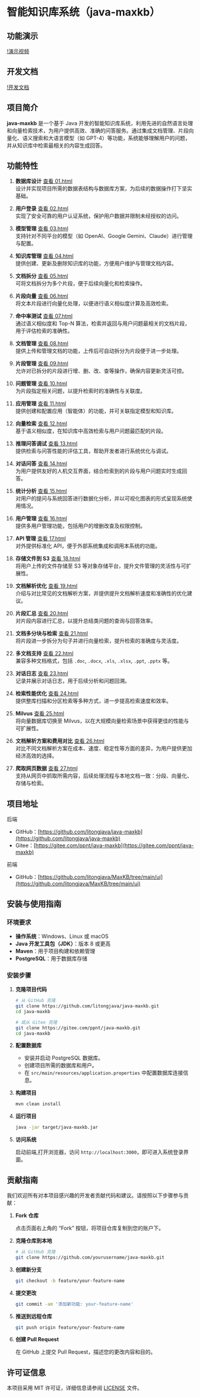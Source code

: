 # 智能知识库系统（java-maxkb）

## 功能演示

[!演示视频](https://www.bilibili.com/video/BV1yJU8YHEgg/?vd_source=69e3cff470444b21e8c322dddec00def)

## 开发文档

[!开发文档](https://www.tio-boot.com/zh/63_knowlege_base/01.html)

## 项目简介

**java-maxkb** 是一个基于 Java 开发的智能知识库系统，利用先进的自然语言处理和向量检索技术，为用户提供高效、准确的问答服务。通过集成文档管理、片段向量化、语义搜索和大语言模型（如 GPT-4）等功能，系统能够理解用户的问题，并从知识库中检索最相关的内容生成回答。

## 功能特性

1. **数据库设计** [查看 01.html](https://www.tio-boot.com/zh/63_knowlege_base/01.html)  
   设计并实现项目所需的数据表结构与数据库方案，为后续的数据操作打下坚实基础。

2. **用户登录** [查看 02.html](https://www.tio-boot.com/zh/63_knowlege_base/02.html)  
   实现了安全可靠的用户认证系统，保护用户数据并限制未经授权的访问。

3. **模型管理** [查看 03.html](https://www.tio-boot.com/zh/63_knowlege_base/03.html)  
   支持针对不同平台的模型（如 OpenAI、Google Gemini、Claude）进行管理与配置。

4. **知识库管理** [查看 04.html](https://www.tio-boot.com/zh/63_knowlege_base/04.html)  
   提供创建、更新及删除知识库的功能，方便用户维护与管理文档内容。

5. **文档拆分** [查看 05.html](https://www.tio-boot.com/zh/63_knowlege_base/05.html)  
   可将文档拆分为多个片段，便于后续向量化和检索操作。

6. **片段向量** [查看 06.html](https://www.tio-boot.com/zh/63_knowlege_base/06.html)  
   将文本片段进行向量化处理，以便进行语义相似度计算及高效检索。

7. **命中率测试** [查看 07.html](https://www.tio-boot.com/zh/63_knowlege_base/07.html)  
   通过语义相似度和 Top-N 算法，检索并返回与用户问题最相关的文档片段，用于评估检索的准确性。

8. **文档管理** [查看 08.html](https://www.tio-boot.com/zh/63_knowlege_base/08.html)  
   提供上传和管理文档的功能，上传后可自动拆分为片段便于进一步处理。

9. **片段管理** [查看 09.html](https://www.tio-boot.com/zh/63_knowlege_base/09.html)  
   允许对已拆分的片段进行增、删、改、查等操作，确保内容更新灵活可控。

10. **问题管理** [查看 10.html](https://www.tio-boot.com/zh/63_knowlege_base/10.html)  
    为片段指定相关问题，以提升检索时的准确性与关联度。

11. **应用管理** [查看 11.html](https://www.tio-boot.com/zh/63_knowlege_base/11.html)  
    提供创建和配置应用（智能体）的功能，并可关联指定模型和知识库。

12. **向量检索** [查看 12.html](https://www.tio-boot.com/zh/63_knowlege_base/12.html)  
    基于语义相似度，在知识库中高效检索与用户问题最匹配的片段。

13. **推理问答调试** [查看 13.html](https://www.tio-boot.com/zh/63_knowlege_base/13.html)  
    提供检索与问答性能的评估工具，帮助开发者进行系统优化与调试。

14. **对话问答** [查看 14.html](https://www.tio-boot.com/zh/63_knowlege_base/14.html)  
    为用户提供友好的人机交互界面，结合检索到的片段与用户问题实时生成回答。

15. **统计分析** [查看 15.html](https://www.tio-boot.com/zh/63_knowlege_base/15.html)  
    对用户的提问与系统回答进行数据化分析，并以可视化图表的形式呈现系统使用情况。

16. **用户管理** [查看 16.html](https://www.tio-boot.com/zh/63_knowlege_base/16.html)  
    提供多用户管理功能，包括用户的增删改查及权限控制。

17. **API 管理** [查看 17.html](https://www.tio-boot.com/zh/63_knowlege_base/17.html)  
    对外提供标准化 API，便于外部系统集成和调用本系统的功能。

18. **存储文件到 S3** [查看 18.html](https://www.tio-boot.com/zh/63_knowlege_base/18.html)  
    将用户上传的文件存储至 S3 等对象存储平台，提升文件管理的灵活性与可扩展性。

19. **文档解析优化** [查看 19.html](https://www.tio-boot.com/zh/63_knowlege_base/19.html)  
    介绍与对比常见的文档解析方案，并提供提升文档解析速度和准确性的优化建议。

20. **片段汇总** [查看 20.html](https://www.tio-boot.com/zh/63_knowlege_base/20.html)  
    对片段内容进行汇总，以提升总结类问题的查询与回答效率。

21. **文档多分块与检索** [查看 21.html](https://www.tio-boot.com/zh/63_knowlege_base/21.html)  
    将片段进一步拆分为句子并进行向量检索，提升检索的准确度与灵活度。

22. **多文档支持** [查看 22.html](https://www.tio-boot.com/zh/63_knowlege_base/22.html)  
    兼容多种文档格式，包括 `.doc`, `.docx`, `.xls`, `.xlsx`, `.ppt`, `.pptx` 等。

23. **对话日志** [查看 23.html](https://www.tio-boot.com/zh/63_knowlege_base/23.html)  
    记录并展示对话日志，用于后续分析和问题回溯。

24. **检索性能优化** [查看 24.html](https://www.tio-boot.com/zh/63_knowlege_base/24.html)  
    提供整库扫描和分区检索等多种方式，进一步提高检索速度和效率。

25. **Milvus** [查看 25.html](https://www.tio-boot.com/zh/63_knowlege_base/25.html)  
    将向量数据库切换至 Milvus，以在大规模向量检索场景中获得更佳的性能与可扩展性。

26. **文档解析方案和费用对比** [查看 26.html](https://www.tio-boot.com/zh/63_knowlege_base/26.html)  
    对比不同文档解析方案在成本、速度、稳定性等方面的差异，为用户提供更加经济高效的选择。

27. **爬取网页数据** [查看 27.html](https://www.tio-boot.com/zh/63_knowlege_base/27.html)  
    支持从网页中抓取所需内容，后续处理流程与本地文档一致：分段、向量化、存储与检索。

## 项目地址

后端
- GitHub：[https://github.com/litongjava/java-maxkb](https://github.com/litongjava/java-maxkb)
- Gitee：[https://gitee.com/ppnt/java-maxkb](https://gitee.com/ppnt/java-maxkb)

前端
- GitHub：[https://github.com/litongjava/MaxKB/tree/main/ui](https://github.com/litongjava/MaxKB/tree/main/ui)


## 安装与使用指南

### 环境要求

- **操作系统**：Windows、Linux 或 macOS
- **Java 开发工具包（JDK）**：版本 8 或更高
- **Maven**：用于项目构建和依赖管理
- **PostgreSQL**：用于数据库存储

### 安装步骤

1. **克隆项目代码**

   ```bash
   # 从 GitHub 克隆
   git clone https://github.com/litongjava/java-maxkb.git
   cd java-maxkb

   # 或从 Gitee 克隆
   git clone https://gitee.com/ppnt/java-maxkb.git
   cd java-maxkb
   ```

2. **配置数据库**

   - 安装并启动 PostgreSQL 数据库。
   - 创建项目所需的数据库和用户。
   - 在 `src/main/resources/application.properties` 中配置数据库连接信息。

3. **构建项目**

   ```bash
   mvn clean install
   ```

4. **运行项目**

   ```bash
   java -jar target/java-maxkb.jar
   ```

5. **访问系统**

   启动前端,打开浏览器，访问 `http://localhost:3000`，即可进入系统登录界面。

## 贡献指南

我们欢迎所有对本项目感兴趣的开发者贡献代码和建议。请按照以下步骤参与贡献：

1. **Fork 仓库**

   点击页面右上角的 “Fork” 按钮，将项目仓库复制到您的账户下。

2. **克隆仓库到本地**

   ```bash
   # 从 GitHub 克隆
   git clone https://github.com/yourusername/java-maxkb.git
   ```

3. **创建新分支**

   ```bash
   git checkout -b feature/your-feature-name
   ```

4. **提交更改**

   ```bash
   git commit -am '添加新功能: your-feature-name'
   ```

5. **推送到远程仓库**

   ```bash
   git push origin feature/your-feature-name
   ```

6. **创建 Pull Request**

   在 GitHub 上提交 Pull Request，描述您的更改内容和目的。

## 许可证信息

本项目采用 MIT 许可证，详细信息请参阅 [LICENSE](LICENSE) 文件。